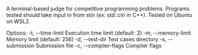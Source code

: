 A terminal-based judge for competitive programming problems. Programs tested should take input in from stin (ex: std::cin in C++). Tested on Ubuntu on WSL2.

Options:
-t, --time-limit <sec>      Execution time limit (default: 2)
-m, --memory-limit <mb>     Memory limit (default: 256)
-d, --test-dir <path>       Test cases directory
-s, --submission <file>     Submission file
-c, --compiler-flags <flags> Compiler flags
